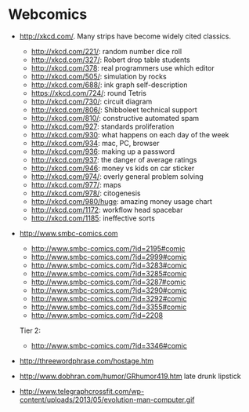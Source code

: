 # Webcomics

-   <http://xkcd.com/>. Many strips have become widely cited classics.

    - <http://xkcd.com/221/>: random number dice roll
    - <http://xkcd.com/327/>: Robert drop table students
    - <http://xkcd.com/378>: real programmers use which editor
    - <http://xkcd.com/505/>: simulation by rocks
    - <http://xkcd.com/688/>: ink graph self-description
    - <https://xkcd.com/724/>: round Tetris
    - <http://xkcd.com/730/>: circuit diagram
    - <http://xkcd.com/806/>: Shibboleet technical support
    - <http://xkcd.com/810/>: constructive automated spam
    - <http://xkcd.com/927>: standards proliferation
    - <http://xkcd.com/930>: what happens on each day of the week
    - <http://xkcd.com/934>: mac, PC, browser
    - <http://xkcd.com/936>: making up a password
    - <http://xkcd.com/937>: the danger of average ratings
    - <http://xkcd.com/946>: money vs kids on car sticker
    - <http://xkcd.com/974/>: overly general problem solving
    - <http://xkcd.com/977/>: maps
    - <http://xkcd.com/978/>: citogenesis
    - <http://xkcd.com/980/huge>: amazing money usage chart
    - <http://xkcd.com/1172>: workflow head spacebar
    - <http://xkcd.com/1185>: ineffective sorts

-   <http://www.smbc-comics.com>

    - <http://www.smbc-comics.com/?id=2195#comic>
    - <http://www.smbc-comics.com/?id=2999#comic>
    - <http://www.smbc-comics.com/?id=3283#comic>
    - <http://www.smbc-comics.com/?id=3285#comic>
    - <http://www.smbc-comics.com/?id=3287#comic>
    - <http://www.smbc-comics.com/?id=3290#comic>
    - <http://www.smbc-comics.com/?id=3292#comic>
    - <http://www.smbc-comics.com/?id=3355#comic>
    - <http://www.smbc-comics.com/?id=2208>

    Tier 2:

    - <http://www.smbc-comics.com/?id=3346#comic>

-   <http://threewordphrase.com/hostage.htm>

-   <http://www.dobhran.com/humor/GRhumor419.htm> late drunk lipstick

-   <http://www.telegraphcrossfit.com/wp-content/uploads/2013/05/evolution-man-computer.gif>
